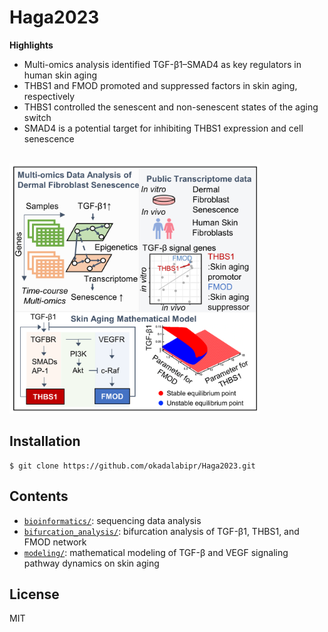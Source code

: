 # Haga2023
**Highlights**
- Multi-omics analysis identified TGF-β1–SMAD4 as key regulators in human skin aging
- THBS1 and FMOD promoted and suppressed factors in skin aging, respectively
- THBS1 controlled the senescent and non-senescent states of the aging switch
- SMAD4 is a potential target for inhibiting THBS1 expression and cell senescence

<br>

<img src="./figure/Graphical_abstract.TIF" width="400px">

## Installation

```
$ git clone https://github.com/okadalabipr/Haga2023.git
```

## Contents

- [`bioinformatics/`](./bioinformatics/): sequencing data analysis
- [`bifurcation_analysis/`](./bifurcation_analysis/): bifurcation analysis of TGF-β1, THBS1, and FMOD network
- [`modeling/`](./modeling/): mathematical modeling of TGF-β and VEGF signaling pathway dynamics on skin aging


## License

MIT
